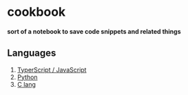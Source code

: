 # cookbook
#### sort of a notebook to save code snippets and related things

## Languages
1. [TyperScript / JavaScript](lang/ts/ts-js)
2. [Python](lang/py/python)
3. [C lang](lang/c/c)
                            